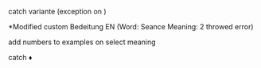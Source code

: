 catch variante (exception on <span class="mentioun_adress"></span>)

*Modified custom Bedeitung EN (Word: Seance Meaning: 2 throwed error)

add numbers to examples on select meaning

catch ♦